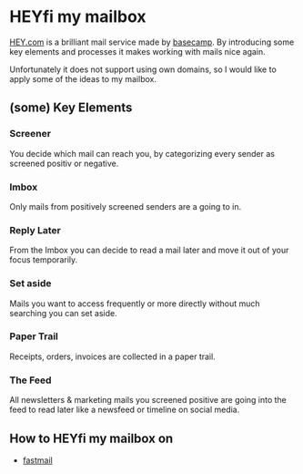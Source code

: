 # HEYfi my mailbox 

[HEY.com](https://hey.com) is a brilliant mail service made by [basecamp](https://basecamp.com). 
By introducing some key elements and processes it makes working with mails nice again. 

Unfortunately it does not support using own domains, so I would like to apply some of the ideas to my mailbox. 

## (some) Key Elements

### Screener

You decide which mail can reach you, by categorizing every sender as screened positiv or negative. 


### Imbox

Only mails from positively screened senders are a going to in. 

### Reply Later

From the Imbox you can decide to read a mail later and move it out of your focus temporarily. 

### Set aside

Mails you want to access frequently or more directly without much searching you can set aside. 


### Paper Trail

Receipts, orders, invoices are collected in a paper trail. 

### The Feed

All newsletters & marketing mails you screened positive are going into the feed to read later like a newsfeed or timeline on social media.

## How to HEYfi my mailbox on
- [fastmail](/services/fastmail.md)